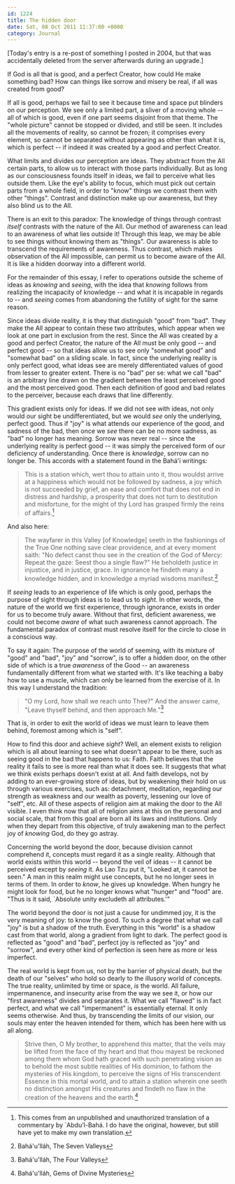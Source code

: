```yaml
---
id: 1224
title: The hidden door
date: Sat, 08 Oct 2011 11:37:00 +0000
category: Journal
---
```


[Today's entry is a re-post of something I posted in 2004, but that was
accidentally deleted from the server afterwards during an upgrade.]

If God is all that is good, and a perfect Creator, how could He make something
bad? How can things like sorrow and misery be real, if all was created from
good?

If all is good, perhaps we fail to see it because time and space put blinders
on our perception. We see only a limited part, a sliver of a moving whole --
all of which is good, even if one part seems disjoint from that theme. The
"whole picture" cannot be stopped or divided, and still be seen. It includes
all the movements of reality, so cannot be frozen; it comprises every element,
so cannot be separated without appearing as other than what it is, which is
perfect -- if indeed it was created by a good and perfect Creator.

<!--more-->
What limits and divides our perception are ideas. They abstract from the All
certain parts, to allow us to interact with those parts individually. But as
long as our consciousness founds itself in ideas, we fail to perceive what
lies outside them. Like the eye's ability to focus, which must pick out
certain parts from a whole field, in order to "know" things we contrast them
with other "things". Contrast and distinction make up our awareness, but they
also blind us to the All.

There is an exit to this paradox: The knowledge of things through contrast
*itself* contrasts with the nature of the All. Our method of awareness can lead
to an awareness of what lies outside it! Through this leap, we may be able to
see things without knowing them as "things". Our awareness is able to
transcend the requirements of awareness. Thus contrast, which makes
observation of the All impossible, can permit us to become aware of the
All. It is like a hidden doorway into a different world.

For the remainder of this essay, I refer to operations outside the scheme of
ideas as *knowing* and *seeing*, with the idea that *knowing* follows from
realizing the incapacity of knowledge -- and what it is incapable in regards
to -- and *seeing* comes from abandoning the futility of sight for the same
reason.

Since ideas divide reality, it is they that distinguish "good" from
"bad". They make the All appear to contain these two attributes, which appear
when we look at one part in exclusion from the rest. Since the All was created
by a good and perfect Creator, the nature of the All must be only good -- and
perfect good -- so that ideas allow us to see only "somewhat good" and
"somewhat bad" on a sliding scale. In fact, since the underlying reality is
only perfect good, what ideas see are merely differentiated values of good
from lesser to greater extent. There is no "bad" per se: what we call "bad" is
an arbitrary line drawn on the gradient between the least perceived good and
the most perceived good. Then each definition of good and bad relates to the
perceiver, because each draws that line differently.

This gradient exists only for ideas. If we did not see with ideas, not only
would our sight be undifferentiated, but we would *see* only the underlying,
perfect good. Thus if "joy" is what attends our experience of the good, and
sadness of the bad, then once we *see* there can be no more sadness, as "bad"
no longer has meaning. Sorrow was never real -- since the underlying reality
is perfect good -- it was simply the perceived form of our deficiency of
understanding. Once there is *knowledge*, sorrow can no longer be. This
accords with a statement found in the Bahá'í writings:

> This is a station which, wert thou to attain unto it, thou wouldst arrive at
> a happiness which would not be followed by sadness, a joy which is not
> succeeded by grief, an ease and comfort that does not end in distress and
> hardship, a prosperity that does not turn to destitution and misfortune, for
> the might of thy Lord has grasped firmly the reins of affairs.[^1]

And also here:

> The wayfarer in this Valley [of Knowledge] seeth in the fashionings of the
> True One nothing save clear providence, and at every moment saith: "No
> defect canst thou see in the creation of the God of Mercy: Repeat the gaze:
> Seest thou a single flaw?" He beholdeth justice in injustice, and in
> justice, grace. In ignorance he findeth many a knowledge hidden, and in
> knowledge a myriad wisdoms manifest.[^2]

If *seeing* leads to an experience of life which is only good, perhaps the
purpose of sight through ideas is to lead us to *sight*. In other words, the
nature of the world we first experience, through ignorance, exists in order
for us to become truly aware. Without that first, deficient awareness, we
could not become *aware* of what such awareness cannot approach. The fundamental
paradox of contrast must resolve itself for the circle to close in a conscious
way.

To say it again: The purpose of the world of seeming, with its mixture of
"good" and "bad", "joy" and "sorrow", is to offer a hidden door, on the other
side of which is a true *awareness* of the Good -- an awareness fundamentally
different from what we started with. It's like teaching a baby how to use a
muscle, which can only be learned from the exercise of it. In this way I
understand the tradition:

> "O my Lord, how shall we reach unto Thee?" And the answer came, "Leave
> thyself behind, and then approach Me."[^3]

That is, in order to exit the world of ideas we must learn to leave them
behind, foremost among which is "self".

How to find this door and achieve *sight*? Well, an element exists to religion
which is all about learning to see what doesn't appear to be there, such as
seeing good in the bad that happens to us: Faith. Faith believes that the
reality it fails to see is more real than what it does see. It suggests that
what we think exists perhaps doesn't exist at all. And faith develops, not by
adding to an ever-growing store of ideas, but by weakening their hold on us
through various exercises, such as: detachment, meditation, regarding our
strength as weakness and our wealth as poverty, lessening our love of "self",
etc. All of these aspects of religion aim at making the door to the All
visible. I even think now that all of religion aims at this on the personal
and social scale, that from this goal are born all its laws and
institutions. Only when they depart from this objective, of truly awakening
man to the perfect joy of *knowing* God, do they go astray.

Concerning the world beyond the door, because division cannot comprehend it,
concepts must regard it as a single reality. Although that world exists within
this world -- beyond the veil of ideas -- it cannot be perceived except by
*seeing* it. As Lao Tzu put it, "Looked at, it cannot be seen." A man in this
realm might use concepts, but he no longer sees in terms of them. In order to
*know*, he gives up knowledge. When hungry he might look for food, but he no
longer knows what "hunger" and "food" are. "Thus is it said, `Absolute unity
excludeth all attributes.'"

The world beyond the door is not just a cause for undimmed joy, it is the very
meaning of joy: to know the good. To such a degree that what we call "joy" is
but a shadow of the truth. Everything in this "world" is a shadow cast from
that world, along a gradient from light to dark. The perfect good is reflected
as "good" and "bad", perfect joy is reflected as "joy" and "sorrow", and every
other kind of perfection is seen here as more or less imperfect.

The real world is kept from us, not by the barrier of physical death, but the
death of our "selves" who hold so dearly to the illusory world of
concepts. The true reality, unlimited by time or space, *is* the world. All
failure, impermanence, and insecurity arise from the way we see it, or how our
"first awareness" divides and separates it. What we call "flawed" is in fact
perfect, and what we call "impermanent" is essentially eternal. It only seems
otherwise. And thus, by transcending the limits of our vision, our souls may
enter the heaven intended for them, which has been here with us all along.

> Strive then, O My brother, to apprehend this matter, that the veils may be
> lifted from the face of thy heart and that thou mayest be reckoned among
> them whom God hath graced with such penetrating vision as to behold the most
> subtle realities of His dominion, to fathom the mysteries of His kingdom, to
> perceive the signs of His transcendent Essence in this mortal world, and to
> attain a station wherein one seeth no distinction amongst His creatures and
> findeth no flaw in the creation of the heavens and the earth.[^4]

[^1]: This comes from an unpublished and unauthorized translation of a
commentary by `Abdu'l-Bahá. I do have the original, however, but still have
yet to make my own translation.

[^2]: Bahá'u'lláh, The Seven Valleys

[^3]: Bahá'u'lláh, The Four Valleys

[^4]: Bahá'u'lláh, Gems of Divine Mysteries
